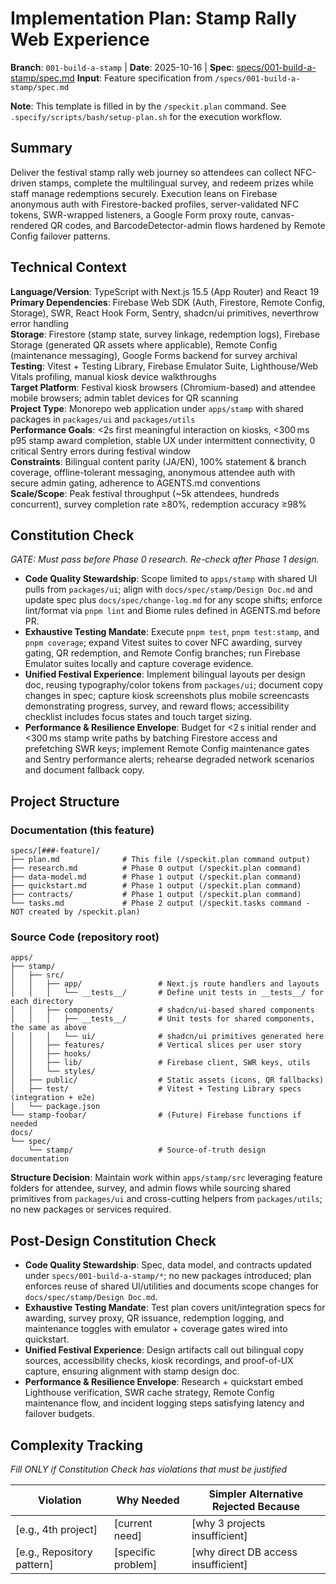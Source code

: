# Implementation Plan: Stamp Rally Web Experience

**Branch**: `001-build-a-stamp` | **Date**: 2025-10-16 | **Spec**: [specs/001-build-a-stamp/spec.md](./spec.md)
**Input**: Feature specification from `/specs/001-build-a-stamp/spec.md`

**Note**: This template is filled in by the `/speckit.plan` command. See `.specify/scripts/bash/setup-plan.sh` for the execution workflow.

## Summary

Deliver the festival stamp rally web journey so attendees can collect NFC-driven stamps, complete the multilingual survey, and redeem prizes while staff manage redemptions securely. Execution leans on Firebase anonymous auth with Firestore-backed profiles, server-validated NFC tokens, SWR-wrapped listeners, a Google Form proxy route, canvas-rendered QR codes, and BarcodeDetector-admin flows hardened by Remote Config failover patterns.

## Technical Context

<!--
  ACTION REQUIRED: Replace the content in this section with the technical details
  for the project. The structure here is presented in advisory capacity to guide
  the iteration process.
-->

**Language/Version**: TypeScript with Next.js 15.5 (App Router) and React 19  
**Primary Dependencies**: Firebase Web SDK (Auth, Firestore, Remote Config, Storage), SWR, React Hook Form, Sentry, shadcn/ui primitives, neverthrow error handling  
**Storage**: Firestore (stamp state, survey linkage, redemption logs), Firebase Storage (generated QR assets where applicable), Remote Config (maintenance messaging), Google Forms backend for survey archival  
**Testing**: Vitest + Testing Library, Firebase Emulator Suite, Lighthouse/Web Vitals profiling, manual kiosk device walkthroughs  
**Target Platform**: Festival kiosk browsers (Chromium-based) and attendee mobile browsers; admin tablet devices for QR scanning  
**Project Type**: Monorepo web application under `apps/stamp` with shared packages in `packages/ui` and `packages/utils`  
**Performance Goals**: <2s first meaningful interaction on kiosks, <300 ms p95 stamp award completion, stable UX under intermittent connectivity, 0 critical Sentry errors during festival window  
**Constraints**: Bilingual content parity (JA/EN), 100% statement & branch coverage, offline-tolerant messaging, anonymous attendee auth with secure admin gating, adherence to AGENTS.md conventions  
**Scale/Scope**: Peak festival throughput (~5k attendees, hundreds concurrent), survey completion rate ≥80%, redemption accuracy ≥98%

## Constitution Check

*GATE: Must pass before Phase 0 research. Re-check after Phase 1 design.*

- **Code Quality Stewardship**: Scope limited to `apps/stamp` with shared UI pulls from `packages/ui`; align with `docs/spec/stamp/Design Doc.md` and update spec plus `docs/spec/change-log.md` for any scope shifts; enforce lint/format via `pnpm lint` and Biome rules defined in AGENTS.md before PR.
- **Exhaustive Testing Mandate**: Execute `pnpm test`, `pnpm test:stamp`, and `pnpm coverage`; expand Vitest suites to cover NFC awarding, survey gating, QR redemption, and Remote Config branches; run Firebase Emulator suites locally and capture coverage evidence.
- **Unified Festival Experience**: Implement bilingual layouts per design doc, reusing typography/color tokens from `packages/ui`; document copy changes in spec; capture kiosk screenshots plus mobile screencasts demonstrating progress, survey, and reward flows; accessibility checklist includes focus states and touch target sizing.
- **Performance & Resilience Envelope**: Budget for <2 s initial render and <300 ms stamp write paths by batching Firestore access and prefetching SWR keys; implement Remote Config maintenance gates and Sentry performance alerts; rehearse degraded network scenarios and document fallback copy.

## Project Structure

### Documentation (this feature)

```
specs/[###-feature]/
├── plan.md              # This file (/speckit.plan command output)
├── research.md          # Phase 0 output (/speckit.plan command)
├── data-model.md        # Phase 1 output (/speckit.plan command)
├── quickstart.md        # Phase 1 output (/speckit.plan command)
├── contracts/           # Phase 1 output (/speckit.plan command)
└── tasks.md             # Phase 2 output (/speckit.tasks command - NOT created by /speckit.plan)
```

### Source Code (repository root)
<!--
  ACTION REQUIRED: Replace the placeholder tree below with the concrete layout
  for this feature. Delete unused options and expand the chosen structure with
  real paths (e.g., apps/admin, packages/something). The delivered plan must
  not include Option labels.
-->

```
apps/
├── stamp/
│   ├── src/
│   │   ├── app/                 # Next.js route handlers and layouts
│   │   │   └── __tests__/       # Define unit tests in __tests__/ for each directory
│   │   ├── components/          # shadcn/ui-based shared components
│   │   │   ├── __tests__/       # Unit tests for shared components, the same as above
│   │   │   └── ui/              # shadcn/ui primitives generated here
│   │   ├── features/            # Vertical slices per user story
│   │   ├── hooks/
│   │   ├── lib/                 # Firebase client, SWR keys, utils
│   │   └── styles/
│   ├── public/                  # Static assets (icons, QR fallbacks)
│   ├── test/                    # Vitest + Testing Library specs (integration + e2e)
│   └── package.json
└── stamp-foobar/                # (Future) Firebase functions if needed
docs/
└── spec/
    └── stamp/                   # Source-of-truth design documentation
```

**Structure Decision**: Maintain work within `apps/stamp/src` leveraging feature folders for attendee, survey, and admin flows while sourcing shared primitives from `packages/ui` and cross-cutting helpers from `packages/utils`; no new packages or services required.

## Post-Design Constitution Check

- **Code Quality Stewardship**: Spec, data model, and contracts updated under `specs/001-build-a-stamp/*`; no new packages introduced; plan enforces reuse of shared UI/utilities and documents scope changes for `docs/spec/stamp/Design Doc.md`.
- **Exhaustive Testing Mandate**: Test plan covers unit/integration specs for awarding, survey proxy, QR issuance, redemption logging, and maintenance toggles with emulator + coverage gates wired into quickstart.
- **Unified Festival Experience**: Design artifacts call out bilingual copy sources, accessibility checks, kiosk recordings, and proof-of-UX capture, ensuring alignment with stamp design doc.
- **Performance & Resilience Envelope**: Research + quickstart embed Lighthouse verification, SWR cache strategy, Remote Config maintenance flow, and incident logging steps satisfying latency and failover budgets.
## Complexity Tracking

*Fill ONLY if Constitution Check has violations that must be justified*

| Violation | Why Needed | Simpler Alternative Rejected Because |
|-----------|------------|-------------------------------------|
| [e.g., 4th project] | [current need] | [why 3 projects insufficient] |
| [e.g., Repository pattern] | [specific problem] | [why direct DB access insufficient] |
